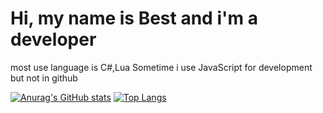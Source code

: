 # Hi, my name is Best and i'm a developer 
most use language is C#,Lua
Sometime i use JavaScript for development but not in github

<!---
PhubestSrikooon/PhubestSrikooon is a ✨ special ✨ repository because its `README.md` (this file) appears on your GitHub profile.
You can click the Preview link to take a look at your changes.
--->

[![Anurag's GitHub stats](https://github-readme-stats.vercel.app/api?username=PhubestSrikooon)](https://github.com/anuraghazra/github-readme-stats)
[![Top Langs](https://github-readme-stats.vercel.app/api/top-langs/?username=PhubestSrikooon)](https://github.com/anuraghazra/github-readme-stats)

